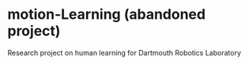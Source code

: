 # motion-Learning (abandoned project)
Research project on human learning for Dartmouth Robotics Laboratory
